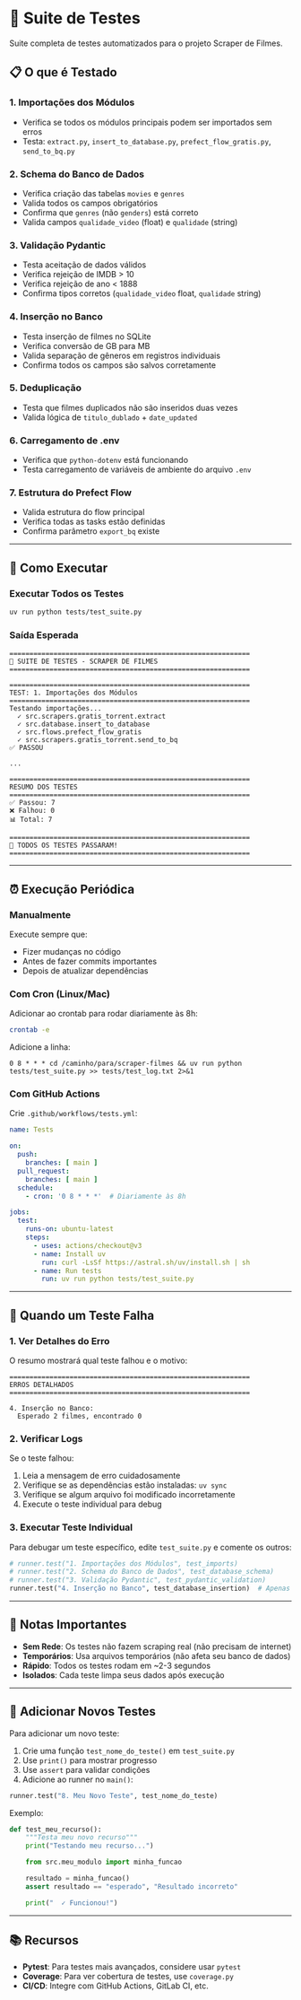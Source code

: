 # 🧪 Suite de Testes

Suite completa de testes automatizados para o projeto Scraper de Filmes.

## 📋 O que é Testado

### 1. **Importações dos Módulos**
- Verifica se todos os módulos principais podem ser importados sem erros
- Testa: `extract.py`, `insert_to_database.py`, `prefect_flow_gratis.py`, `send_to_bq.py`

### 2. **Schema do Banco de Dados**
- Verifica criação das tabelas `movies` e `genres`
- Valida todos os campos obrigatórios
- Confirma que `genres` (não `genders`) está correto
- Valida campos `qualidade_video` (float) e `qualidade` (string)

### 3. **Validação Pydantic**
- Testa aceitação de dados válidos
- Verifica rejeição de IMDB > 10
- Verifica rejeição de ano < 1888
- Confirma tipos corretos (`qualidade_video` float, `qualidade` string)

### 4. **Inserção no Banco**
- Testa inserção de filmes no SQLite
- Verifica conversão de GB para MB
- Valida separação de gêneros em registros individuais
- Confirma todos os campos são salvos corretamente

### 5. **Deduplicação**
- Testa que filmes duplicados não são inseridos duas vezes
- Valida lógica de `titulo_dublado` + `date_updated`

### 6. **Carregamento de .env**
- Verifica que `python-dotenv` está funcionando
- Testa carregamento de variáveis de ambiente do arquivo `.env`

### 7. **Estrutura do Prefect Flow**
- Valida estrutura do flow principal
- Verifica todas as tasks estão definidas
- Confirma parâmetro `export_bq` existe

---

## 🚀 Como Executar

### Executar Todos os Testes

```bash
uv run python tests/test_suite.py
```

### Saída Esperada

```
============================================================
🧪 SUITE DE TESTES - SCRAPER DE FILMES
============================================================

============================================================
TEST: 1. Importações dos Módulos
============================================================
Testando importações...
  ✓ src.scrapers.gratis_torrent.extract
  ✓ src.database.insert_to_database
  ✓ src.flows.prefect_flow_gratis
  ✓ src.scrapers.gratis_torrent.send_to_bq
✅ PASSOU

...

============================================================
RESUMO DOS TESTES
============================================================
✅ Passou: 7
❌ Falhou: 0
📊 Total: 7

============================================================
🎉 TODOS OS TESTES PASSARAM!
============================================================
```

---

## ⏰ Execução Periódica

### Manualmente

Execute sempre que:
- Fizer mudanças no código
- Antes de fazer commits importantes
- Depois de atualizar dependências

### Com Cron (Linux/Mac)

Adicionar ao crontab para rodar diariamente às 8h:

```bash
crontab -e
```

Adicione a linha:

```cron
0 8 * * * cd /caminho/para/scraper-filmes && uv run python tests/test_suite.py >> tests/test_log.txt 2>&1
```

### Com GitHub Actions

Crie `.github/workflows/tests.yml`:

```yaml
name: Tests

on:
  push:
    branches: [ main ]
  pull_request:
    branches: [ main ]
  schedule:
    - cron: '0 8 * * *'  # Diariamente às 8h

jobs:
  test:
    runs-on: ubuntu-latest
    steps:
      - uses: actions/checkout@v3
      - name: Install uv
        run: curl -LsSf https://astral.sh/uv/install.sh | sh
      - name: Run tests
        run: uv run python tests/test_suite.py
```

---

## 🐛 Quando um Teste Falha

### 1. Ver Detalhes do Erro

O resumo mostrará qual teste falhou e o motivo:

```
============================================================
ERROS DETALHADOS
============================================================

4. Inserção no Banco:
  Esperado 2 filmes, encontrado 0
```

### 2. Verificar Logs

Se o teste falhou:
1. Leia a mensagem de erro cuidadosamente
2. Verifique se as dependências estão instaladas: `uv sync`
3. Verifique se algum arquivo foi modificado incorretamente
4. Execute o teste individual para debug

### 3. Executar Teste Individual

Para debugar um teste específico, edite `test_suite.py` e comente os outros:

```python
# runner.test("1. Importações dos Módulos", test_imports)
# runner.test("2. Schema do Banco de Dados", test_database_schema)
# runner.test("3. Validação Pydantic", test_pydantic_validation)
runner.test("4. Inserção no Banco", test_database_insertion)  # Apenas este
```

---

## 📝 Notas Importantes

- **Sem Rede**: Os testes não fazem scraping real (não precisam de internet)
- **Temporários**: Usa arquivos temporários (não afeta seu banco de dados)
- **Rápido**: Todos os testes rodam em ~2-3 segundos
- **Isolados**: Cada teste limpa seus dados após execução

---

## 🔧 Adicionar Novos Testes

Para adicionar um novo teste:

1. Crie uma função `test_nome_do_teste()` em `test_suite.py`
2. Use `print()` para mostrar progresso
3. Use `assert` para validar condições
4. Adicione ao runner no `main()`:

```python
runner.test("8. Meu Novo Teste", test_nome_do_teste)
```

Exemplo:

```python
def test_meu_recurso():
    """Testa meu novo recurso"""
    print("Testando meu recurso...")

    from src.meu_modulo import minha_funcao

    resultado = minha_funcao()
    assert resultado == "esperado", "Resultado incorreto"

    print("  ✓ Funcionou!")
```

---

## 📚 Recursos

- **Pytest**: Para testes mais avançados, considere usar `pytest`
- **Coverage**: Para ver cobertura de testes, use `coverage.py`
- **CI/CD**: Integre com GitHub Actions, GitLab CI, etc.
